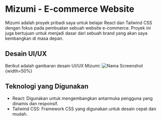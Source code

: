 # Mizumi - E-commerce Website

Mizumi adalah proyek pribadi saya untuk belajar React dan Tailwind CSS dengan fokus pada pembuatan sebuah website e-commerce. Proyek ini juga bertujuan untuk menjadi dasar dari sebuah brand yang akan saya kembangkan di masa depan.

## Desain UI/UX

Berikut adalah gambaran desain UI/UX  Mizumi:
![Nama Screenshot](https://github.com/yogtan/Mizumi-Ecommerce/assets/125537069/c9aeb055-1be8-45fa-baaf-5478a8828b0c){width=50%}




## Teknologi yang Digunakan

- React: Digunakan untuk mengembangkan antarmuka pengguna yang dinamis dan responsif.
- Tailwind CSS: Framework CSS yang digunakan untuk desain cepat dan mudah.
